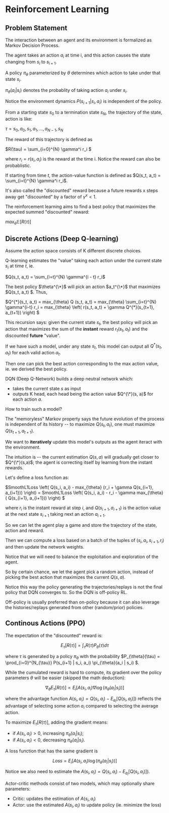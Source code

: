 # Reinforcement Learning

## Problem Statement
The interaction between an agent and its environment is formalized as Markov Decision Process.

The agent takes an action $a_i$ at time i, and this action causes the state changing from $s_i$ to $s_{i+1}$.

A policy $\pi_\theta$ parameterized by $\theta$ determines which action to take under that state $s_i$.

$\pi_{\theta}(a_{i} | s_i)$ denotes the probablity of taking action $a_i$ under $s_i$.

Notice the environment dynamics $P(s_{i+1} | s_i, a_i)$ is independent of the policy.

From a starting state $s_0$ to a termination state $s_N$, the trajectory of the state, action is like:

$\tau = s_0, a_0, s_1, a_1, \dots, a_{N-1}, s_N$

The reward of this trajectory is defined as

$R(\tau) = \sum_{i=0}^{N} \gamma^i r_i $

where $r_i = r(s_i, a_i)$ is the reward at the time i. Notice the reward can also be probablistic.

If starting from time $t$, the action-value function is defined as $Q(s_t, a_t) = \sum_{i=t}^{N} \gamma^i r_i$. 

It's also called the "discounted" reward because a future rewards x steps away get "discounted" by a factor of $\gamma^x < 1$.

The reinforcement learning aims to find a best policy that maximizes the expected summed "discounted" reward:

$max_{\theta} \mathbb{E}[ R(\tau) ]$

## Discrete Actions (Deep Q-learning)

Assume the action space consists of K different discrete choices.

Q-learning estimates the "value" taking each action under the current state $s_i$ at time $t$, ie.

$Q(s_t, a_t) = \sum_{i=t}^{N} \gamma^{i - t} r_i$

The best policy $\theta^{\*}$ will pick an action $a_t^{\*}$ that maximizes $Q(s_t, a_t) $. Thus,

$Q^{\*}(s_t, a_t) = max_{\theta} Q (s_t, a_t) = max_{\theta} \sum_{i=t}^{N} \gamma^{i-t} r_i = max_{\theta} \left( r(s_t, a_t) + \gamma Q^{\*}(s_{t+1}, a_{t+1}) \right) $

This recursion says: given the current state $s_t$, the best policy will pick an action that maximizes the sum of the **instant** reward $r_t(s_t, a_t)$ and the discounted **future** "value".

If we have such a model, under any state $s_t$, this model can output all $Q^*(s_t, a_t)$ for each valid action $a_t$. 

Then one can pick the best action corresponding to the max action value, ie. we derived the best policy.

DQN (Deep Q-Network) builds a deep neutral network which:
- takes the current state $s$ as input
- outputs K head, each head being the action value $Q^{\*}(s, a)$ for each action $a$.

How to train such a model?

The "memoryless" Markov property says the future evolution of the process is independent of its history -- to maximize $Q(s_t, a_t)$, one must maximize $Q(s_{t+1}, a_{t+1})$.

We want to **iteratively** update this model's outputs as the agent iteract with the environment.

The intuition is -- the current estimation $Q(s,a)$ will gradually get closer to $Q^{\*}(s,a)$; the agent is correcting itself by learning from the instant rewards.

Let's define a loss function as:

$SmoothL1Loss \left( Q(s_i, a_i) - max_{\theta} (r_i + \gamma Q(s_{i+1}, a_{i+1})) \right) = SmoothL1Loss \left( Q(s_i, a_i) - r_i  - \gamma max_{\theta} ( Q(s_{i+1}, a_{i+1})) \right) $

where $r_i$ is the instant reward at step $i$, and $Q(s_{i+1}, a_{i+1})$ is the action value at the next state $s_{i+1}$ taking next an action $a_{i+1}$.

So we can let the agent play a game and store the trajectory of the state, action and reward.

Then we can compute a loss based on a batch of the tuples of $(s_i, a_i, s_{i+1}, r_{i})$ and then update the network weights.

Notice that we will need to balance the exploitation and exploration of the agent. 

So by certain chance, we let the agent pick a random action, instead of picking the best action that maximizes the current $Q(s, a)$.

Notice this way the policy generating the trajectories/replays is not the final policy that DQN converges to. So the DQN is off-policy RL.

Off-policy is usually preferred than on-policy because it can also leverage the histories/replays generated from other (random/prior) policies.

## Continous Actions (PPO)

The expectation of the "discounted" reward is:

$$
E_{\tau}[R(\tau)] = \int_{\tau}  R(\tau) P_{\theta}(\tau)d\tau
$$

where $\tau$ is generated by a policy $\pi_\theta$ with the probability $P_{\theta}(\tau) = \prod_{i=0}^{N_{\tau}} P(s_{i+1} | s_i, a_i) \pi_{\theta}(a_i | s_i) $.

While the cumulated reward is hard to compute, its gradient over the policy parameters $\theta$ will be easier (skipped the math deduction):

$$
\nabla_{\theta} E_{\tau}[R(\tau)] \propto E_{i} \left[ A(s_i, a_i) \nabla \log \left( \pi_\theta(a_i | s_i) \right) \right]
$$

where the advantage function $A(s_i, a_i) = Q(s_i, a_i) - E_{a_i}[Q(s_i, a_i)])$ reflects the advantage of selecting some action $a_i$ compared to selecting the average action.

To maximize $E_{\tau}[R(\tau)]$, adding the gradient means:
- if $A(s_i, a_i) > 0$, increasing $\pi_\theta(a_i|s_i)$;
- if $A(s_i, a_i) < 0$, decreasing $\pi_\theta(a_i|s_i)$.

A loss function that has the same gradient is 

$$
Loss = E_{i} \left[ A(s_i, a_i) \log \left( \pi_\theta(a_i | s_i) \right) \right]
$$

Notice we also need to estimate the $A(s_i, a_i) = Q(s_i, a_i) - E_{a_i}[Q(s_i, a_i)])$. 

Actor-critic methods consist of two models, which may optionally share parameters:

- Critic: updates the estimation of $A(s_i, a_i)$
- Actor: use the estimated $A(s_i, a_i)$ to update policy (ie. minimize the loss)



